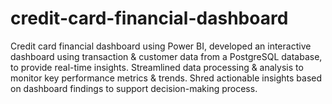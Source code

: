 # credit-card-financial-dashboard
Credit card financial dashboard using Power BI, developed an interactive dashboard using transaction &amp; customer data from a PostgreSQL database, to provide real-time insights. Streamlined data processing &amp; analysis to monitor key performance metrics &amp; trends. Shred actionable insights based on dashboard findings to support decision-making process.
